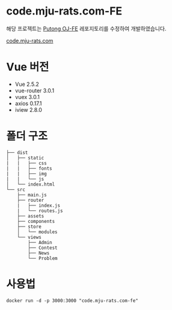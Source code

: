 # code.mju-rats.com-FE

해당 프로젝트는 [Putong OJ-FE](https://github.com/acm309/PutongOJ-FE) 레포지토리를 수정하여 개발하였습니다. 

[code.mju-rats.com](http://code.mju-rats.com)

# Vue 버전
- Vue 2.5.2
- vue-router 3.0.1
- vuex 3.0.1
- axios 0.17.1
- iview 2.8.0

# 폴더 구조

```
├── dist 
│   ├── static
|   |   ├── css
|   |   ├── fonts
|   |   ├── img
|   |   └── js
│   └── index.html
└── src
    ├── main.js 
    ├── router 
    |   ├── index.js
    |   └── routes.js 
    ├── assets
    ├── components 
    ├── store 
    │   └── modules 
    └── views 
        ├── Admin
        ├── Contest
        ├── News
        └── Problem

```

# 사용법
`docker run -d -p 3000:3000 "code.mju-rats.com-fe"`